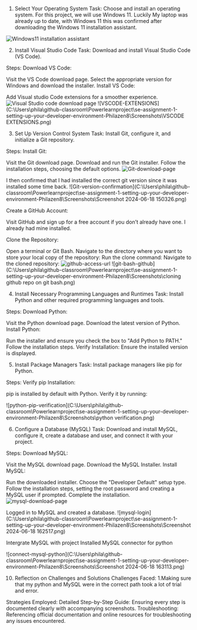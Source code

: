 1. Select Your Operating System
Task: Choose and install an operating system. For this project, we will use Windows 11.
Luckily My laptop was already up to date, with Windows 11 this was confirmed after downloading the Windows 11 installation assistant.

![Windows11 installation assistant](C:\Users\phila\github-classroom\Powerlearnproject\se-assignment-1-setting-up-your-developer-environment-Philazen8\Screenshots\Screenshot_18-6-2024_134856_www.microsoft.com.jpeg)


2. Install Visual Studio Code
Task: Download and install Visual Studio Code (VS Code).

Steps:
Download VS Code:

Visit the VS Code download page.
Select the appropriate version for Windows and download the installer.
Install VS Code:

Add Visual studio Code extensions for a smoother experience.
![Visual Studio code download page](C:\Users\phila\github-classroom\Powerlearnproject\se-assignment-1-setting-up-your-developer-environment-Philazen8\Screenshots\Screenshot_18-6-2024_135016_code.visualstudio.com.jpeg)
![VSCODE-EXTENSIONS](C:\Users\phila\github-classroom\Powerlearnproject\se-assignment-1-setting-up-your-developer-environment-Philazen8\Screenshots\VSCODE EXTENSIONS.png)

3. Set Up Version Control System
Task: Install Git, configure it, and initialize a Git repository.

Steps:
Install Git:

Visit the Git download page.
Download and run the Git installer.
Follow the installation steps, choosing the default options.
![Git-download-page](C:\Users\phila\github-classroom\Powerlearnproject\se-assignment-1-setting-up-your-developer-environment-Philazen8\Screenshots\Screenshot_18-6-2024_14730_git-scm.com.jpeg)

I then confirmed that I had installed the correct git version since it was installed some time back.
![Git-version-confirmation](C:\Users\phila\github-classroom\Powerlearnproject\se-assignment-1-setting-up-your-developer-environment-Philazen8\Screenshots\Screenshot 2024-06-18 150326.png)

Create a GitHub Account:

Visit GitHub and sign up for a free account if you don’t already have one.
I already had mine installed.

Clone the Repository:

Open a terminal or Git Bash.
Navigate to the directory where you want to store your local copy of the repository:
Run the clone command:
Navigate to the cloned repository:
![github-access-url](C:\Users\phila\github-classroom\Powerlearnproject\se-assignment-1-setting-up-your-developer-environment-Philazen8\Screenshots\Screenshot_18-6-2024_141642_github.com.jpeg)
![git-bash-github](C:\Users\phila\github-classroom\Powerlearnproject\se-assignment-1-setting-up-your-developer-environment-Philazen8\Screenshots\cloning github repo on git bash.png)

4. Install Necessary Programming Languages and Runtimes
Task: Install Python and other required programming languages and tools.

Steps:
Download Python:

Visit the Python download page.
Download the latest version of Python.
Install Python:

Run the installer and ensure you check the box to "Add Python to PATH."
Follow the installation steps.
Verify Installation:
Ensure the installed version is displayed.

5. Install Package Managers
Task: Install package managers like pip for Python.

Steps:
Verify pip Installation:

pip is installed by default with Python. Verify it by running:

![python-pip-verification](C:\Users\phila\github-classroom\Powerlearnproject\se-assignment-1-setting-up-your-developer-environment-Philazen8\Screenshots\python verification.png)


6. Configure a Database (MySQL)
Task: Download and install MySQL, configure it, create a database and user, and connect it with your project.

Steps:
Download MySQL:

Visit the MySQL download page.
Download the MySQL Installer.
Install MySQL:

Run the downloaded installer.
Choose the "Developer Default" setup type.
Follow the installation steps, setting the root password and creating a MySQL user if prompted.
Complete the installation.
![mysql-download-page](C:\Users\phila\github-classroom\Powerlearnproject\se-assignment-1-setting-up-your-developer-environment-Philazen8\Screenshots\Screenshot_17-6-2024_10157_dev.mysql.com.jpeg)

Logged in to MySQL and created a database.
![mysql-login](C:\Users\phila\github-classroom\Powerlearnproject\se-assignment-1-setting-up-your-developer-environment-Philazen8\Screenshots\Screenshot 2024-06-18 162517.png)

Intergrate MySQL with project
Installed MySQL connector for python

![connect-mysql-python](C:\Users\phila\github-classroom\Powerlearnproject\se-assignment-1-setting-up-your-developer-environment-Philazen8\Screenshots\Screenshot 2024-06-18 163113.png)

10. Reflection on Challenges and Solutions
Challenges Faced:
1.Making sure that my python and MySQL were in the correct path took a lot of trial and error.

Strategies Employed:
Detailed Step-by-Step Guide: Ensuring every step is documented clearly with accompanying screenshots.
Troubleshooting: Referencing official documentation and online resources for troubleshooting any issues encountered.






